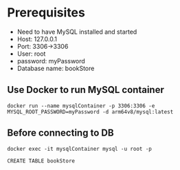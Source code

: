 # Prerequisites
- Need to have MySQL installed and started
- Host: 127.0.0.1
- Port: 3306->3306
- User: root
- password: myPassword
- Database name: bookStore


## Use Docker to run MySQL container
``` shell
docker run --name mysqlContainer -p 3306:3306 -e MYSQL_ROOT_PASSWORD=myPassword -d arm64v8/mysql:latest
```

## Before connecting to DB
```shell
docker exec -it mysqlContainer mysql -u root -p
```

``` MySQL Cli
CREATE TABLE bookStore
```
